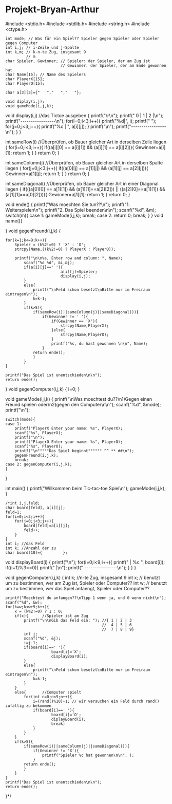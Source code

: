 # Projekt-Bryan-Arthur
#include <stdio.h>
#include <stdlib.h>
#include <string.h>
#include <ctype.h>

    int mode; // Was für ein Spiel?? Spieler gegen Spieler oder Spieler gegen Computer
    int i,j; // i-Zeile und j-Spalte
    int k,m; // k-n-te Zug, insgesamt 9
             // m
    char Spieler, Gewinner; // Spieler: der Spieler, der am Zug ist
                            // Gewinner: der Spieler, der am Ende gewonnen hat
    char Name[15]; // Name des Spielers
    char PlayerX[15];
    char PlayerO[15];

    char a[3][3]={"   ","   ","   "};

    void diplay(i,j);
    void gameMode(i,j,k);


void display(i,j) //das Tictoe ausgeben
{
    printf("\r\n");
    printf("   0  |  1 |  2 |\n");
    printf("-----------------\n");
    for(i=0;i<3;i++){
        printf("%d|", i);
            printf("  ");
        for(j=0;j<3;j++){
            printf("%c |  ", a[i][j]);
        }
        printf("\n");
        printf("-----------------\n");
    }
}

int sameRow(i) //Überprüfen, ob Bauer gleicher Art in derselben Zeile liegen
{
    for(i=0;i<3;i++){
        if((a[i][0] == a[i][1]) && (a[i][1] == a[i][2])){
                Gewinner=a[i][1];
            return 1;
        }
    }
    return 0;
}

int sameColumn(j) //Überprüfen, ob Bauer gleicher Art in derselben Spalte liegen
{
    for(j=0;j<3;j++){
        if((a[0][j] == a[1][j]) && (a[1][j] == a[2][j])){
                Gewinner=a[1][j];
            return 1;
        }
    }
    return 0;
}

int sameDiagonal() //Überprüfen, ob Bauer gleicher Art in einer Diagonal liegen
{
    if(((a[0][0] == a[1][1]) && (a[1][1]==a[2][2])) || ((a[2][0]==a[1][1]) &&(a[1][1]==a[0][2]))){
            Gewinner=a[1][1];
        return 1;
    }
    return 0;
}

void ende()
{
    printf("Was moechten Sie tun??\n");
    printf("1. Weiterspielen\n");
    printf("2. Das Spiel beenden\n\n");
    scanf("%d", &m);
        switch(m){
            case 1: gameMode(i,j,k);
                break;
            case 2: return 0;
                break;
        }
}
void name(){

}
void gegenFreund(i,j,k)
{

    for(k=1;k<=9;k++){
        Spieler = (k%2!=0) ? 'X' : 'O';
        strcpy(Name,((k%2!=0) ? PlayerX : PlayerO));

        printf("\n\n%s, Enter row and column: ", Name);
            scanf("%d %d", &i,&j);
            if(a[i][j]==' '){
                            a[i][j]=Spieler;
                            display(i,j);
            }
            else{
                printf("\nFeld schon besetzt\nBitte nur im Freiraum eintragen\n");
                k=k-1;
            }
            if(k>5){
                if(sameRow(i)||sameColumn(j)||sameDiagonal()){
                    if(Gewinner != ' '){
                        if(Gewinner == 'X'){
                            strcpy(Name,PlayerX);
                        }else{
                            strcpy(Name,PlayerO);
                        }
                        printf("%s, du hast gewonnen \n\n", Name);
                    }
                return ende();
                }
            }
    }

    printf("Das Spiel ist unentschieden\n\n");
    return ende();

}
void gegenComputer(i,j,k)
{
    i=0;
}

void gameMode(i,j,k)
{
    printf("\nWas moechtest du??\n1)Gegen einen Freund spielen oder\n2)gegen den Computer\n\n");
    scanf("%d", &mode);
    printf("\n");

    switch(mode){
    case 1:
        printf("PlayerX Enter your name: %s", PlayerX);
        scanf("%s", PlayerX);
        printf("\n");
        printf("PlayerO Enter your name: %s", PlayerO);
        scanf("%s", PlayerO);
        printf("\n°°°°°Das Spiel beginnt°°°°°° ^^ ** ##\n");
        gegenFreund(i,j,k);
        break;
    case 2: gegenComputer(i,j,k);
    }

}



int main()
{
    printf("Willkommen beim Tic-tac-toe Spiel\n");
    gameMode(i,j,k);
}



    /*int i,j,feld;
    char board[feld], a[i][j];
    feld=1;
    for(i=0;i<3;i++){
        for(j=0;j<3;j++){
            board[feld]=a[i][j];
            feld++;
        }
    }
    int i; //das Feld
    int k; //Anzahl der zu
    char board[10]={         };

void displayBoard(i)
{
    printf("\n");
    for(i=0;i<9;i++){
        printf(" | %c ", board[i]);
        if((i+1)%3==0){
            printf(" |\n");
            printf(" ----------------\n");
        }
    }
}


void gegenComputer(i,j,k)
{
    int k; //n-te Zug, insgesamt 9
    int x; // benutzt um zu bestimmen, wer am Zug ist, Spieler oder Computer??
    int w; // benutzt um zu bestimmen, wer das Spiel anfaengt, Spieler oder Computer??

    printf("Moechtest du anfangen??\nTipp 1 wenn ja, und 0 wenn nicht\n");
    scanf("%d", &w);
    for(k=w;k<w+9;k++){
        x = (k%2!=0) ? 1 : 0;
        if(x){      //Spieler ist am Zug
            printf("\n\nGib das Feld ein: "); //{ 1 | 2 | 3
                                              //  4 | 5 | 6
                                              //  7 | 8 | 9}
            int j;
            scanf("%d", &j);
            i=j-1;
            if(board[i]==' '){
                        board[i]='X';
                        displayBoard(i);
            }
            else{
                printf("\nFeld schon besetzt\nBitte nur im Freiraum eintragen\n");
                k=k-1;
            }
        }
        else{       //Computer spielt
            for(int n=0;n<9;n++){
                i=(rand()%10)+1; // wir versuchen ein Feld durch rand() zufällig zu bekommen
                if(board[i]==' '){
                        board[i]='O';
                        diplayBoard(i);
                        break;
                }
            }
        }
        if(k>5){
            if(sameRow(i)||sameColumn(j)||sameDiagonal()){
                if(Gewinner != 'X'){
                    printf("Spieler %c hat gewonnen\n\n", );
                }
            return ende();
            }
        }
    }
    printf("Das Spiel ist unentschieden\n\n");
    return ende();

}*/
